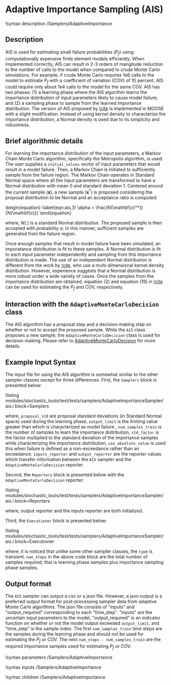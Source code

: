 # Adaptive Importance Sampling (AIS)

!syntax description /Samplers/AdaptiveImportance

## Description

AIS is used for estimating small failure probabilities ($P_f$) using computationally expensive
finite element models efficiently. When implemented correctly, AIS can result in
2-3 orders of mangitude reduction to the number of calls to the model when compared to
 crude Monte Carlo simulations. For example, if crude Monte Carlo requires 1e6 calls
to the model to estimate $P_f$ with a coefficient of variation (COV) of 10 percent, AIS could
require only about 1e4 calls to the model for the same COV. AIS has two phases:
 (1) a learning phase where the AIS algorithm learns the importance distribution of
 input parameters likely to cause model failure; and (2) a sampling phase to sample
from the learned importance distribution. The version of AIS proposed by [!cite](au1999new) is
implemented in MOOSE with a slight modification. Instead of using kernel density to
 characterize the importance distribution, a Normal density is used due to its simplicity
 and robustness.

## Brief algorithmic details

For learning the importance distribution of the input parameters, a Markov Chain
Monte Carlo algorithm, specifically the Metropolis algorithm, is used. The user supplies
 a `initial_values` vector of input parameters that would result in a model failure.
 Then, a Markov Chain is initiated to sufficiently sample from the failure region.
 The Markov Chain operates in Standard Normal space where all the input parameters
are transformed to have a Normal distribution with mean 0 and standard deviation 1.
Centered around the current sample ($\mathbf{x}$), a new sample ($\mathbf{x}^*$) is proposed considering the
proposal distribution to be Normal and an acceptance ratio is computed:

\begin{equation}
\label{eqn:ais_1}
\alpha = \frac{N(\mathbf{x}^*)}{N(\mathbf{x})}
\end{equation}

where, $N(.)$ is a standard Normal distribution. The proposed sample is then accepted
with probability $\alpha$. In this manner, sufficient samples are generated from the
failure region.

Once enough samples that result in model failure have been simulated, an imporatance
 distribution is fit to these samples. A Normal distribution is fit to each
input parameter independently and sampling from this importance distribution is made.
The use of an independent Normal distribution is different from the work by [!cite](au1999new),
who use a multi-dimensional kernel density distribution. However, experience suggests that
a Normal distribution is more robust under a wide variety of cases. Once the samples from the
importance distribution are obtained, equation (2) and equation (19) in [!cite](au1999new)
can be used for estimating the $P_f$ and COV, respectively.

## Interaction with the `AdaptiveMonteCarloDecision` class

The AIS algorithm has a proposal step and a decision-making step on whether or not to
 accept the proposed sample. While the `AIS` class proposes a new sample, the `AdaptiveMonteCarloDecision` class
is used for decision-making. Please refer to [AdaptiveMonteCarloDecision](AdaptiveMonteCarloDecision.md)
for more details.

## Example Input Syntax

The input file for using the AIS algorithm is somewhat similar to the other sampler
 classes except for three differences. First, the `Samplers` block is presented below:

!listing modules/stochastic_tools/test/tests/samplers/AdaptiveImportanceSampler/ais.i block=Samplers

where, `proposal_std` are proposal standard deviations (in Standard Normal space) used during the learning phase,
 `output_limit` is the limiting value greater than which is characterized as model failure
 , `num_samples_train` is the number of samples to learn the importance distribution,
 `std_factor` is the factor multiplied to the standard deviation of the importance samples
while characterizing the importance distribution, `use_absolute_value` is used this when failure is defined as a non-exceedance rather than an exceedance. `inputs_reporter` and `output_reporter` are the
reporter values which transfer information between the `AIS` sampler and the
`AdaptiveMonteCarloDecision` reporter.

Second, the `Reporters` block is presented below with the `AdaptiveMonteCarloDecision` reporter:

!listing modules/stochastic_tools/test/tests/samplers/AdaptiveImportanceSampler/ais.i block=Reporters

where, output reporter and the inputs reporter are both initialized.

Third, the `Executioner` block is presented below:

!listing modules/stochastic_tools/test/tests/samplers/AdaptiveImportanceSampler/ais.i block=Executioner

where, it is noticed that unlike some other sampler classes, the `type` is transient.
 `num_steps` in the above code block are the total number of samples required; that is
 learning phase samples plus importance sampling phase samples.

## Output format

The `AIS` sampler can output a csv or a json file. However, a json output is a preferred output format
for post-processing sampler data from adaptive Monte Carlo algorithms. The json file
consists of "inputs" and "output_required" corresponding to each "time_step". "inputs" are
the uncertain input parameters to the model, "output_required" is an indicator function
on whether or not the model output exceeded `output_limit`, and "time_step" is the
sample index. The first `num_samples_train` time steps are the samples during the
learning phase and should not be used for estimating the $P_f$ or COV. The next
`num_steps - num_samples_train` are the required importance samples used for estimating $P_f$ or COV.

!syntax parameters /Samplers/AdaptiveImportance

!syntax inputs /Samplers/AdaptiveImportance

!syntax children /Samplers/AdaptiveImportance
